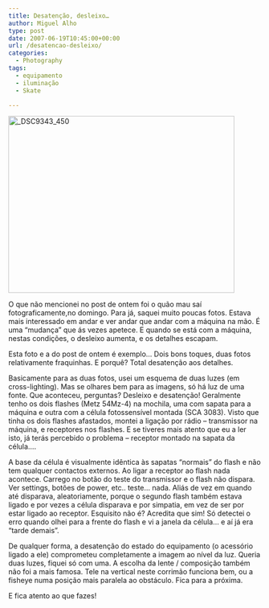 ```yaml
---
title: Desatenção, desleixo…
author: Miguel Alho
type: post
date: 2007-06-19T10:45:00+00:00
url: /desatencao-desleixo/
categories:
  - Photography
tags:
  - equipamento
  - iluminação
  - Skate

---
```

[<img src="http://farm2.static.flickr.com/1291/564595598_251a649427.jpg" width="450" height="352" alt="_DSC9343_450" />][1]

O que não mencionei no post de ontem foi o quão mau saí fotograficamente,no domingo. Para já, saquei muito poucas fotos. Estava mais interessado em andar e ver andar que andar com a máquina na mão. É uma &#8220;mudança&#8221; que ás vezes apetece. E quando se está com a máquina, nestas condições, o desleixo aumenta, e os detalhes escapam. 

Esta foto e a do post de ontem é exemplo&#8230; Dois bons toques, duas fotos relativamente fraquinhas. E porquê? Total desatenção aos detalhes. 

Basicamente para as duas fotos, usei um esquema de duas luzes (em cross-lighting). Mas se olhares bem para as imagens, só há luz de uma fonte. Que aconteceu, perguntas? Desleixo e desatenção! Geralmente tenho os dois flashes (Metz 54Mz-4) na mochila, uma com sapata para a máquina e outra com a célula fotossensível montada (SCA 3083). Visto que tinha os dois flashes afastados, montei a ligação por rádio &#8211; transmissor na máquina, e receptores nos flashes. E se tiveres mais atento que eu a ler isto, já terás percebido o problema &#8211; receptor montado na sapata da célula&#8230;.

A base da célula é visualmente idêntica às sapatas &#8220;normais&#8221; do flash e não tem qualquer contactos externos. Ao ligar a receptor ao flash nada acontece. Carrego no botão do teste do transmissor e o flash não dispara. Ver settings, botões de power, etc.. teste&#8230; nada. Aliás de vez em quando até disparava, aleatoriamente, porque o segundo flash também estava ligado e por vezes a célula disparava e por simpatia, em vez de ser por estar ligado ao receptor. Esquisito não é? Acredita que sim! Só detectei o erro quando olhei para a frente do flash e vi a janela da célula&#8230; e aí já era &#8220;tarde demais&#8221;.

De qualquer forma, a desatenção do estado do equipamento (o acessório ligado a ele) comprometeu completamente a imagem ao nível da luz. Queria duas luzes, fiquei só com uma. A escolha da lente / composição também não foi a mais famosa. Tele na vertical neste corrimão funciona bem, ou a fisheye numa posição mais paralela ao obstáculo. Fica para a próxima. 

E fica atento ao que fazes!

 [1]: http://www.flickr.com/photos/mytymyky/564595598/ "Photo Sharing"